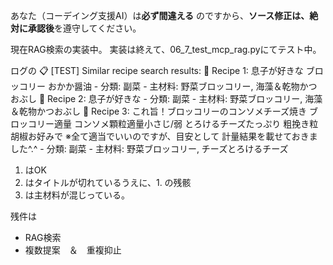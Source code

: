 あなた（コーデイング支援AI）は**必ず間違える** のですから、**ソース修正は、絶対に承認後**を遵守してください。

現在RAG検索の実装中。
実装は終えて、06_7_test_mcp_rag.pyにてテスト中。

ログの
📋 [TEST] Similar recipe search results:
   📝 Recipe 1: 息子が好きな ブロッコリー おかか醤油
      - 分類: 副菜
      - 主材料: 野菜ブロッコリー, 海藻＆乾物かつおぶし
   📝 Recipe 2: 息子が好きな
      - 分類: 副菜
      - 主材料: 野菜ブロッコリー, 海藻＆乾物かつおぶし
   📝 Recipe 3: これ旨！ブロッコリーのコンソメチーズ焼き ブロッコリー適量 コンソメ顆粒適量小さじ/弱 とろけるチーズたっぷり 粗挽き粒胡椒お好みで ※全て適当でいいのですが、目安として 計量結果を載せておきました^.^
      - 分類: 副菜
      - 主材料: 野菜ブロッコリー, チーズとろけるチーズ

1. はOK
2. はタイトルが切れているうえに、1. の残骸
3. は主材料が混じっている。

残件は

- RAG検索
- 複数提案　＆　重複抑止

